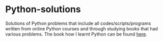 # Python-solutions

Solutions of Python problems that include all codes/scripts/programs written from online Python courses and through studying books that had various problems. The book how I learnt Python can be found [here](https://learnpythonthehardway.org/).
 
